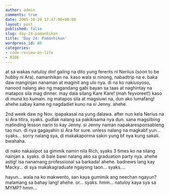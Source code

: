 ```yaml
---
author: admin
comments: true
date: 2005-10-29 17:47:00+00:00
layout: post
published: false
slug: day-24-pamanhikan
title: 'Day 24: Pamanhikan'
wordpress_id: 86
categories:
- code-review-on-life
- RIDE
---
```


at sa wakas natuloy din! galing na dito yung ferents ni Neriius (soon to be hubby ni Ara). namanhikan na. kaso wala si ninong, nabadtrip na e. baka daw manginjan nanaman at maginit ang ulo nya. di na ko nakiusyoso, nanood nalang ako ng magandang gabi bayan sa taas at naghintay na matapos sila mag dinner. may dala silang Kare Kare! (mah feyvoreet!) kaso di muna ko kumain. ng matapos sila at magsiuwi na, dun ako lumafang! ahehe.sabay kame ng nagdadiet kuno na si Jenny. ahehe.

2nd week daw ng Nov. ipapakasal na yung dalawa. after nun kela Nerius na si Ara titira, syaks. gudlak nalang sa pakikisama nya dun. sana magsilbing matinding lesson narin to kay Jenny. si Jenny naman napakaresponsableng tao nun. di nya gagayahin si Ara for sure. unless nalang na magkabf yun... syaks... sorry nalang sya, di makakaporma sakin yung bf nya kung sakali. bwahaha. 

di nako nakasipot sa gimmik namin nila Rich, syaks 3 times ko na silang nainjan a. syaks. di bale bawi nalang ako sa graduation party nya. ahehe astig! isa nanamang professional sa barkada! ahehe. badnews lang kay Macky... di sya makakagraduate ngayong taon... syaks....

hayun... wala na ko makwento, san kaya gumimik ang neechan ngayun? malamang sa bahay lang! ahehe. or... syaks. hmm... natuloy kaya sya sa MYMP? hmm...
